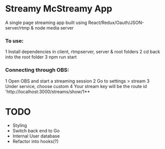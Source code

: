 # Streamy McStreamy App


A single page streaming app built using React/Redux/Oauth/JSON-server/rtmp & node media server

### To use:
1 Install dependencies in client, rtmpserver, server & root folders
2 cd back into the root folder
3 npm run start

### Connecting through OBS:
1 Open OBS and start a streaming session
2 Go to settings > stream 
3 Under service, choose custom
4 Your stream key will be the route id 'http://localhost:3000/streams/show/1**

# TODO
- Styling
- Switch back end to Go
- Internal User database
- Refactor into hooks(?)
